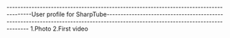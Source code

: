 ---------------------------------------------------------------------------------------User profile for SharpTube--------------------------------------------------------------------------------------------------------------------------------
1.Photo
2.First video
